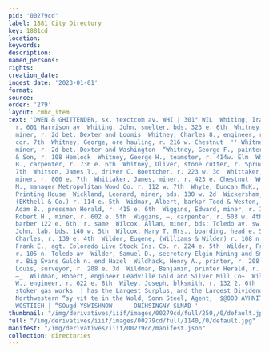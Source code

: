 ```yaml
---
pid: '00279cd'
label: 1881 City Directory
key: 1881cd
location: 
keywords: 
description: 
named_persons: 
rights: 
creation_date: 
ingest_date: '2023-01-01'
format: 
source: 
order: '279'
layout: cmhc_item
text: 'OWEN & GHITTENDEN, sx. texctcom av. WHI | 301° WIL  Whiting, Ira C., mining,
  r. 601 Harrison av  Whiting, John, smelter, bds. 323 e. 6th  Whitney, Anderson S.,
  miner, r. 2d bet. Dexter and Loomis  Whitney, Charles 8., engineer, r. Spruce sw.
  cor. 7th  Whitney, George, ore hauling, r. 216 w. Chestnut  '' Whitney, George A.,
  miner, r. 2d bet. Dexter and Washington  “Whitney, George F., painter J. D. Thomas
  & Son, r. 108 Hemlock  Whitney, George H., teamster, r. 414w. Elm  Whitney, Henry
  B., carpenter, r. 736 e. 6th  Whitney, Oliver, stone cutter, r. Spruce, sw. cor
  7th  Whitson, James T., driver C. Boettcher, r. 223 w. 3d  Whittaker, Frank C.,
  miner, r. 800 e. 7th  Whittaker, James, miner, r. 423 e. Chestnut  WHITTON, J OHN
  M., manager Metropolitan Wood Co. r. 112 w. 7th  Whyte, Duncan McK., foreman Franklin
  Printing House  Wickland, Leonard, miner, bds. 130 w. 2d  Wickersham, Turner A.,
  (EKthell & Co.) r. 114 e. 5th  Widmar, Albert, barkpr Todd & Weston, r. 125 w. Chestnut  Widenar,
  Adam 8., pressman Herald, r. 415 e. 6th  Wiggins, Edward, miner, r. 108 n. Alder  Wiggins,
  Robert H., miner, r. 602 e. 5th  Wiggins, —, carpenter, r. 503 w. 4th  Wikler, Christian,
  barber 122 e. 6th, r. same  Wilcox, Allan, miner, bds: Toledo av. sw. cor. Elm  Wilcox,
  John, lab. bds. 140 w. 5th  Wilcox, Mary T. Mrs., boarding, head e. 5th  Wilder,
  Charles, r. 139 e. 4th  Wilder, Eugene, (Williams & Wilder) r. 108 n. Hemlock  Wilder,
  Frank E., agt. Colorado Live Stock Ins. Co. r. 224 e. 5th  Wilder, Fred, miner,
  r. 105 n. Toledo av  Wilder, Samuel D., secretary Elgin Mining and Smelting Co.
  r. Big Evans Gulch n. end Hazel  Wildhack, Henry A., printer, r. 208 e. 3d  Wildhack,
  Louis, surveyor, r. 208 e. 3d  Wildman, Benjamin, printer Herald, r. 134 w. 5th
  —_  Wildman, Robert, engineer Leadville Gold and Silver Mill Co~  Wiles, Edward
  W., engineer, r. 622 e. 8th  Wiley, Joseph, blksmith, r. 132 2. 6th  Wiley, William,
  stoker gas works  | has the Largest Surplus, and the Largest Dividends of * | The
  Northwestern “sy vit te in the Wold, Sonn Steel, Agent,  $@000 AYHNITTIA  6§  ‘MAY
  WOSTIIEH | “SOugd YSWISHNOW      ONIHSINGNY SLNAD '
thumbnail: "/img/derivatives/iiif/images/00279cd/full/250,/0/default.jpg"
full: "/img/derivatives/iiif/images/00279cd/full/1140,/0/default.jpg"
manifest: "/img/derivatives/iiif/00279cd/manifest.json"
collection: directories
---
```

